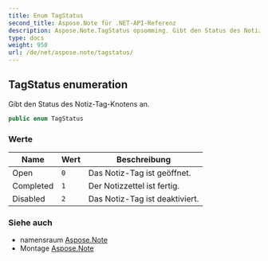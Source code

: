```yaml
---
title: Enum TagStatus
second_title: Aspose.Note für .NET-API-Referenz
description: Aspose.Note.TagStatus opsomming. Gibt den Status des NotizTagKnotens an.
type: docs
weight: 950
url: /de/net/aspose.note/tagstatus/
---
```

## TagStatus enumeration

Gibt den Status des Notiz-Tag-Knotens an.

```csharp
public enum TagStatus
```

### Werte

| Name | Wert | Beschreibung |
| --- | --- | --- |
| Open | `0` | Das Notiz-Tag ist geöffnet. |
| Completed | `1` | Der Notizzettel ist fertig. |
| Disabled | `2` | Das Notiz-Tag ist deaktiviert. |

### Siehe auch

* namensraum [Aspose.Note](../../aspose.note/)
* Montage [Aspose.Note](../../)


